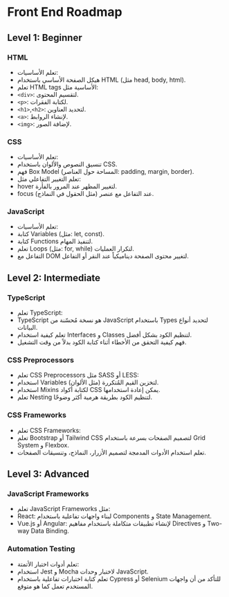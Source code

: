 # Front End Roadmap

## Level 1: Beginner

### HTML

- تعلم الأساسيات:
- هيكل الصفحة الأساسي باستخدام HTML (مثل head, body, html).
- تعلم HTML tags الأساسية مثل:
- `<div>`: لتقسيم المحتوى.
- `<p>`: لكتابة الفقرات.
- `<h1>`,`<h2>`: لتحديد العناوين.
- `<a>`: لإنشاء الروابط.
- `<img>`: لإضافة الصور.

### CSS

- تعلم الأساسيات:
- تنسيق النصوص والألوان باستخدام CSS.
- فهم Box Model (المساحة حول العناصر: padding, margin, border).
- تعلم التغيير التفاعلي مثل:
- hover لتغيير المظهر عند المرور بالفأرة.
- focus عند التفاعل مع عنصر (مثل الحقول في النماذج).

### JavaScript

- تعلم الأساسيات:
- كتابة Variables (مثل: let, const).
- كتابة Functions لتنفيذ المهام.
- تعلم Loops (مثل: for, while) لتكرار العمليات.
- التفاعل مع DOM لتغيير محتوى الصفحة ديناميكياً عند النقر أو التفاعل.

## Level 2: Intermediate

### TypeScript

- تعلم TypeScript:
- TypeScript هو نسخة مُحسّنة من JavaScript باستخدام Types لتحديد أنواع البيانات.
- تعلم كيفية استخدام Interfaces و Classes لتنظيم الكود بشكل أفضل.
- فهم كيفية التحقق من الأخطاء أثناء كتابة الكود بدلاً من وقت التشغيل.

### CSS Preprocessors

- تعلم CSS Preprocessors مثل SASS أو LESS:
- استخدام Variables لتخزين القيم المُتكررة (مثل الألوان).
- استخدام Mixins لكتابة أكواد CSS يمكن إعادة استخدامها.
- تعلم Nesting لتنظيم الكود بطريقة هرمية أكثر وضوحًا.

### CSS Frameworks

- تعلم CSS Frameworks:
- تعلم Bootstrap أو Tailwind CSS لتصميم الصفحات بسرعة باستخدام Grid System و Flexbox.
- تعلم استخدام الأدوات المدمجة لتصميم الأزرار، النماذج، وتنسيقات الصفحات.

## Level 3: Advanced

### JavaScript Frameworks

- تعلم JavaScript Frameworks مثل:
- React: لبناء واجهات تفاعلية باستخدام Components و State Management.
- Vue.js أو Angular: لإنشاء تطبيقات متكاملة باستخدام مفاهيم Directives و Two-way Data Binding.

### Automation Testing

- تعلم أدوات اختبار الأتمتة:
- استخدام Jest و Mocha لاختبار وحدات JavaScript.
- تعلم كتابة اختبارات تفاعلية باستخدام Cypress أو Selenium للتأكد من أن واجهات المستخدم تعمل كما هو متوقع.
